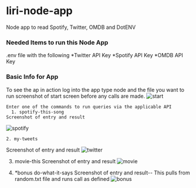 # liri-node-app

Node app to read Spotify, Twitter, OMDB and DotENV

### Needed Items to run this Node App
  .env file with the following
      *Twitter API Key
      *Spotify API Key
      *OMDB API Key
### Basic Info for App
  To see the ap in action log into the app type node and the file you want to run
    screenshot of start screen before any calls are made.
  ![start](https://user-images.githubusercontent.com/30710000/41372053-70adf912-6f09-11e8-8005-e3ef50dfb321.jpg)
  
    Enter one of the commands to run queries via the applicable API
      1. spotify-this-song
    Screenshot of entry and result
  ![spotify](https://user-images.githubusercontent.com/30710000/41372052-7094a76e-6f09-11e8-8d6c-b9af428136d8.jpg)
    
    2. my-tweets
  Screenshot of entry and result
  ![twitter](https://user-images.githubusercontent.com/30710000/41372141-a2debb6a-6f09-11e8-84cb-5a87365d2bb8.jpg)
  
  
   3. movie-this
 Screenshot of entry and result
 ![movie](https://user-images.githubusercontent.com/30710000/41372129-9a5667a4-6f09-11e8-8908-572650f45d9e.jpg)
 
  4. *bonus do-what-it-says
 Screenshot of entry and result-- This pulls from random.txt file and runs call as defined
  ![bonus](https://user-images.githubusercontent.com/30710000/41372133-9e592d96-6f09-11e8-9bee-aa6da7214cc7.jpg)
